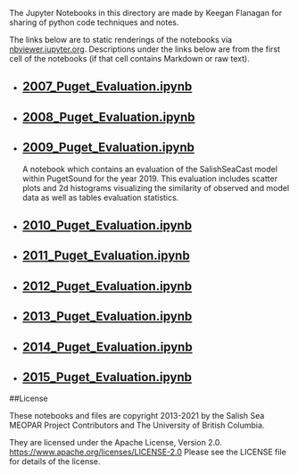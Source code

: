 The Jupyter Notebooks in this directory are made by Keegan Flanagan
for sharing of python code techniques and notes.

The links below are to static renderings of the notebooks via
[nbviewer.jupyter.org](https://nbviewer.jupyter.org/).
Descriptions under the links below are from the first cell of the notebooks
(if that cell contains Markdown or raw text).

* ## [2007_Puget_Evaluation.ipynb](https://nbviewer.jupyter.org/github/SalishSeaCast/analysis-keegan/blob/master/notebooks/Evaluations/Individual_year_evaluations/2007_Puget_Evaluation.ipynb)  
    
* ## [2008_Puget_Evaluation.ipynb](https://nbviewer.jupyter.org/github/SalishSeaCast/analysis-keegan/blob/master/notebooks/Evaluations/Individual_year_evaluations/2008_Puget_Evaluation.ipynb)  
    
* ## [2009_Puget_Evaluation.ipynb](https://nbviewer.jupyter.org/github/SalishSeaCast/analysis-keegan/blob/master/notebooks/Evaluations/Individual_year_evaluations/2009_Puget_Evaluation.ipynb)  
    
    A notebook which contains an evaluation of the SalishSeaCast model within PugetSound for the year 2019. This evaluation includes scatter plots and 2d histograms visualizing the similarity of observed and model data as well as tables evaluation statistics. 

* ## [2010_Puget_Evaluation.ipynb](https://nbviewer.jupyter.org/github/SalishSeaCast/analysis-keegan/blob/master/notebooks/Evaluations/Individual_year_evaluations/2010_Puget_Evaluation.ipynb)  
    
* ## [2011_Puget_Evaluation.ipynb](https://nbviewer.jupyter.org/github/SalishSeaCast/analysis-keegan/blob/master/notebooks/Evaluations/Individual_year_evaluations/2011_Puget_Evaluation.ipynb)  
    
* ## [2012_Puget_Evaluation.ipynb](https://nbviewer.jupyter.org/github/SalishSeaCast/analysis-keegan/blob/master/notebooks/Evaluations/Individual_year_evaluations/2012_Puget_Evaluation.ipynb)  
    
* ## [2013_Puget_Evaluation.ipynb](https://nbviewer.jupyter.org/github/SalishSeaCast/analysis-keegan/blob/master/notebooks/Evaluations/Individual_year_evaluations/2013_Puget_Evaluation.ipynb)  
    
* ## [2014_Puget_Evaluation.ipynb](https://nbviewer.jupyter.org/github/SalishSeaCast/analysis-keegan/blob/master/notebooks/Evaluations/Individual_year_evaluations/2014_Puget_Evaluation.ipynb)  
    
* ## [2015_Puget_Evaluation.ipynb](https://nbviewer.jupyter.org/github/SalishSeaCast/analysis-keegan/blob/master/notebooks/Evaluations/Individual_year_evaluations/2015_Puget_Evaluation.ipynb)  
    

##License

These notebooks and files are copyright 2013-2021
by the Salish Sea MEOPAR Project Contributors
and The University of British Columbia.

They are licensed under the Apache License, Version 2.0.
https://www.apache.org/licenses/LICENSE-2.0
Please see the LICENSE file for details of the license.
